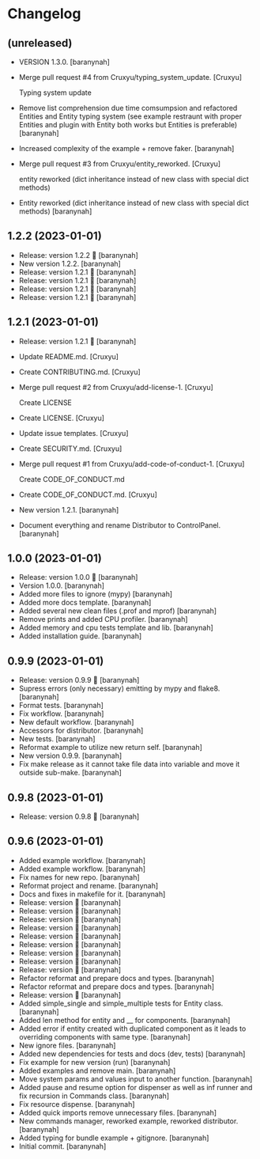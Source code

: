 Changelog
=========


(unreleased)
------------
- VERSION 1.3.0. [baranynah]
- Merge pull request #4 from Cruxyu/typing_system_update. [Cruxyu]

  Typing system update
- Remove list comprehension due time comsumpsion and refactored Entities
  and Entity typing system (see example restraunt with proper Entities
  and plugin with Entity both works but Entities is preferable)
  [baranynah]
- Increased complexity of the example + remove faker. [baranynah]
- Merge pull request #3 from Cruxyu/entity_reworked. [Cruxyu]

  entity reworked (dict inheritance instead of new class with special dict methods)
- Entity reworked (dict inheritance instead of new class with special
  dict methods) [baranynah]


1.2.2 (2023-01-01)
------------------
- Release: version 1.2.2 🚀 [baranynah]
- New version 1.2.2. [baranynah]
- Release: version 1.2.1 🚀 [baranynah]
- Release: version 1.2.1 🚀 [baranynah]
- Release: version 1.2.1 🚀 [baranynah]
- Release: version 1.2.1 🚀 [baranynah]


1.2.1 (2023-01-01)
------------------
- Release: version 1.2.1 🚀 [baranynah]
- Update README.md. [Cruxyu]
- Create CONTRIBUTING.md. [Cruxyu]
- Merge pull request #2 from Cruxyu/add-license-1. [Cruxyu]

  Create LICENSE
- Create LICENSE. [Cruxyu]
- Update issue templates. [Cruxyu]
- Create SECURITY.md. [Cruxyu]
- Merge pull request #1 from Cruxyu/add-code-of-conduct-1. [Cruxyu]

  Create CODE_OF_CONDUCT.md
- Create CODE_OF_CONDUCT.md. [Cruxyu]
- New version 1.2.1. [baranynah]
- Document everything and rename Distributor to ControlPanel.
  [baranynah]


1.0.0 (2023-01-01)
------------------
- Release: version 1.0.0 🚀 [baranynah]
- Version 1.0.0. [baranynah]
- Added more files to ignore (mypy) [baranynah]
- Added more docs template. [baranynah]
- Added several new clean files (.prof and mprof) [baranynah]
- Remove prints and added CPU profiler. [baranynah]
- Added memory and cpu tests template and lib. [baranynah]
- Added installation guide. [baranynah]


0.9.9 (2023-01-01)
------------------
- Release: version 0.9.9 🚀 [baranynah]
- Supress errors (only necessary) emitting by mypy and flake8.
  [baranynah]
- Format tests. [baranynah]
- Fix workflow. [baranynah]
- New default workflow. [baranynah]
- Accessors for distributor. [baranynah]
- New tests. [baranynah]
- Reformat example to utilize new return self. [baranynah]
- New version 0.9.9. [baranynah]
- Fix make release as it cannot take file data into variable and move it
  outside sub-make. [baranynah]


0.9.8 (2023-01-01)
------------------
- Release: version 0.9.8 🚀 [baranynah]


0.9.6 (2023-01-01)
------------------
- Added example workflow. [baranynah]
- Added example workflow. [baranynah]
- Fix names for new repo. [baranynah]
- Reformat project and rename. [baranynah]
- Docs and fixes in makefile for it. [baranynah]
- Release: version  🚀 [baranynah]
- Release: version  🚀 [baranynah]
- Release: version  🚀 [baranynah]
- Release: version  🚀 [baranynah]
- Release: version  🚀 [baranynah]
- Release: version  🚀 [baranynah]
- Release: version  🚀 [baranynah]
- Release: version  🚀 [baranynah]
- Release: version  🚀 [baranynah]
- Refactor reformat and prepare docs and types. [baranynah]
- Refactor reformat and prepare docs and types. [baranynah]
- Release: version  🚀 [baranynah]
- Added simple_single and simple_multiple tests for Entity class.
  [baranynah]
- Added len method for entity and __ for components. [baranynah]
- Added error if entity created with duplicated component as it leads to
  overriding components with same type. [baranynah]
- New ignore files. [baranynah]
- Added new dependencies for tests and docs (dev, tests) [baranynah]
- Fix example for new version (run) [baranynah]
- Added examples and remove main. [baranynah]
- Move system params and values input to another function. [baranynah]
- Added pause and resume option for dispenser as well as inf runner and
  fix recursion in Commands class. [baranynah]
- Fix resource dispense. [baranynah]
- Added quick imports remove unnecessary files. [baranynah]
- New commands manager, reworked example, reworked distributor.
  [baranynah]
- Added typing for bundle example + gitignore. [baranynah]
- Initial commit. [baranynah]


